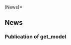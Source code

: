 (News)=
## News

<!-- marker: after prelude -->

### Publication of get_model

<!-- marker: before old news -->
